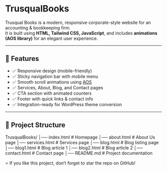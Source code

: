 # TrusqualBooks

Trusqual Books is a modern, responsive corporate-style website for an accounting & bookkeeping firm.  
It is built using **HTML, Tailwind CSS, JavaScript**, and includes **animations (AOS library)** for an elegant user experience.

---

## 🚀 Features
- ✅ Responsive design (mobile-friendly)
- ✅ Sticky navigation bar with mobile menu
- ✅ Smooth scroll animations using [AOS](https://michalsnik.github.io/aos/)
- ✅ Services, About, Blog, and Contact pages
- ✅ CTA section with animated counters
- ✅ Footer with quick links & contact info
- ✅ Integration-ready for WordPress theme conversion

---

## 📂 Project Structure
TrusqualBooks/
│── index.html # Homepage
│── about.html # About Us page
│── services.html # Services page
│── blog.html # Blog listing page
│── blog1.html # Blog article 1
│── blog2.html # Blog article 2
│── contact.html # Contact page
│── README.md # Project documentation

⭐ If you like this project, don’t forget to star the repo on GitHub!

